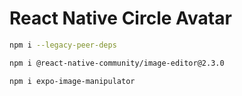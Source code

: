 # React Native Circle Avatar

```bash
npm i --legacy-peer-deps
```

```bash
npm i @react-native-community/image-editor@2.3.0
```

```bash
npm i expo-image-manipulator
```